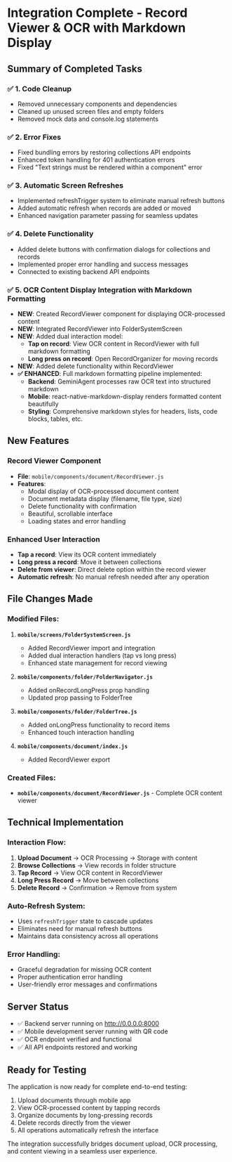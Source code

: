 # Integration Complete - Record Viewer & OCR with Markdown Display

## Summary of Completed Tasks

### ✅ 1. Code Cleanup
- Removed unnecessary components and dependencies
- Cleaned up unused screen files and empty folders
- Removed mock data and console.log statements

### ✅ 2. Error Fixes
- Fixed bundling errors by restoring collections API endpoints
- Enhanced token handling for 401 authentication errors
- Fixed "Text strings must be rendered within a <Text> component" error

### ✅ 3. Automatic Screen Refreshes
- Implemented refreshTrigger system to eliminate manual refresh buttons
- Added automatic refresh when records are added or moved
- Enhanced navigation parameter passing for seamless updates

### ✅ 4. Delete Functionality
- Added delete buttons with confirmation dialogs for collections and records
- Implemented proper error handling and success messages
- Connected to existing backend API endpoints

### ✅ 5. OCR Content Display Integration with Markdown Formatting
- **NEW**: Created RecordViewer component for displaying OCR-processed content
- **NEW**: Integrated RecordViewer into FolderSystemScreen
- **NEW**: Added dual interaction model:
  - **Tap on record**: View OCR content in RecordViewer with full markdown formatting
  - **Long press on record**: Open RecordOrganizer for moving records
- **NEW**: Added delete functionality within RecordViewer
- **✅ ENHANCED**: Full markdown formatting pipeline implemented:
  - **Backend**: GeminiAgent processes raw OCR text into structured markdown
  - **Mobile**: react-native-markdown-display renders formatted content beautifully
  - **Styling**: Comprehensive markdown styles for headers, lists, code blocks, tables, etc.

## New Features

### Record Viewer Component
- **File**: `mobile/components/document/RecordViewer.js`
- **Features**:
  - Modal display of OCR-processed document content
  - Document metadata display (filename, file type, size)
  - Delete functionality with confirmation
  - Beautiful, scrollable interface
  - Loading states and error handling

### Enhanced User Interaction
- **Tap a record**: View its OCR content immediately
- **Long press a record**: Move it between collections
- **Delete from viewer**: Direct delete option within the record viewer
- **Automatic refresh**: No manual refresh needed after any operation

## File Changes Made

### Modified Files:
1. **`mobile/screens/FolderSystemScreen.js`**
   - Added RecordViewer import and integration
   - Added dual interaction handlers (tap vs long press)
   - Enhanced state management for record viewing

2. **`mobile/components/folder/FolderNavigator.js`**
   - Added onRecordLongPress prop handling
   - Updated prop passing to FolderTree

3. **`mobile/components/folder/FolderTree.js`**
   - Added onLongPress functionality to record items
   - Enhanced touch interaction handling

4. **`mobile/components/document/index.js`**
   - Added RecordViewer export

### Created Files:
- **`mobile/components/document/RecordViewer.js`** - Complete OCR content viewer

## Technical Implementation

### Interaction Flow:
1. **Upload Document** → OCR Processing → Storage with content
2. **Browse Collections** → View records in folder structure
3. **Tap Record** → View OCR content in RecordViewer
4. **Long Press Record** → Move between collections
5. **Delete Record** → Confirmation → Remove from system

### Auto-Refresh System:
- Uses `refreshTrigger` state to cascade updates
- Eliminates need for manual refresh buttons
- Maintains data consistency across all operations

### Error Handling:
- Graceful degradation for missing OCR content
- Proper authentication error handling
- User-friendly error messages and confirmations

## Server Status
- ✅ Backend server running on http://0.0.0.0:8000
- ✅ Mobile development server running with QR code
- ✅ OCR endpoint verified and functional
- ✅ All API endpoints restored and working

## Ready for Testing

The application is now ready for complete end-to-end testing:
1. Upload documents through mobile app
2. View OCR-processed content by tapping records
3. Organize documents by long-pressing records
4. Delete records directly from the viewer
5. All operations automatically refresh the interface

The integration successfully bridges document upload, OCR processing, and content viewing in a seamless user experience.
